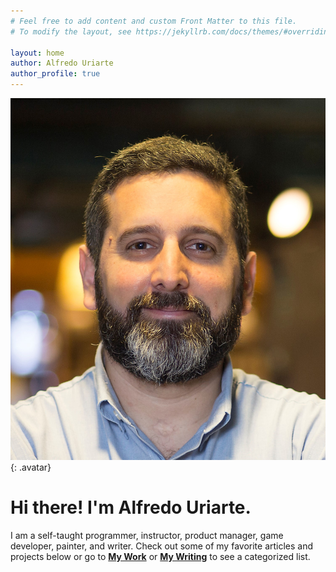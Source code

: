 ```yaml
---
# Feel free to add content and custom Front Matter to this file.
# To modify the layout, see https://jekyllrb.com/docs/themes/#overriding-theme-defaults

layout: home
author: Alfredo Uriarte
author_profile: true
---
```

![Alfredo Uriarte](/assets/images/Vivanda-26%20(2).jpg){: .avatar}
# Hi there! I'm Alfredo Uriarte.
I am a self-taught programmer, instructor, product manager, game developer, painter, and writer. Check out some of my favorite articles and projects below or go to [**My Work**](/mywork) or [**My Writing**](/mywriting) to see a categorized list.


